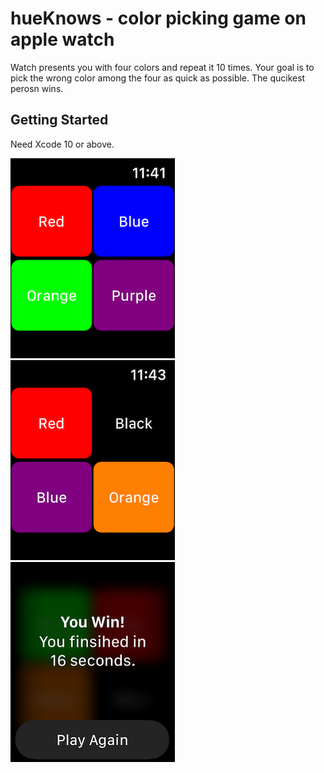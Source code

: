 # hueKnows - color picking game on apple watch

Watch presents you with four colors and repeat it 10 times. Your goal is to pick the wrong color among the four as quick as possible. The qucikest perosn wins. 

## Getting Started

Need Xcode 10 or above. 

![](https://github.com/HongbeomPark/hueKnows/blob/master/images/Simulator%20Screen%20Shot%20-%20Apple%20Watch%20Series%204%20-%2044mm%20-%202019-04-24%20at%2023.41.58.png)&nbsp;![](https://github.com/HongbeomPark/hueKnows/blob/master/images/Simulator%20Screen%20Shot%20-%20Apple%20Watch%20Series%204%20-%2044mm%20-%202019-04-24%20at%2023.43.53.png)&nbsp;![](https://github.com/HongbeomPark/hueKnows/blob/master/images/Simulator%20Screen%20Shot%20-%20Apple%20Watch%20Series%204%20-%2044mm%20-%202019-04-24%20at%2023.42.53.png)
